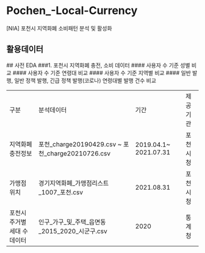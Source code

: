 # Pochen_-Local-Currency
[NIA] 포천시 지역화폐 소비패턴 분석 및 활성화

## 활용데이터
<table>
  <tr>
    <td>구분</td><td>분석데이터</td><td>기간</td><td>제공기관</td>
  <tr>
    <td>지역화폐 충전정보</td><td>포천_charge20190429.csv ~ 포천_charge20210726.csv</td><td>2019.04.1~ 2021.07.31</td><td>포천시청</td>
  <tr>
    <td>가맹점 위치</td><td>경기지역화폐_가맹점리스트_1007_포천.csv</td><td>2021.08.31</td><td>포천시청</td>
  <tr>
    <td>포천시 주거별 세대 수 데이터</td><td>인구_가구_및_주택_읍면동_2015_2020_시군구.csv</td><td>2020</td><td>통계청</td>
  </tr>
## 사전 EDA
    ###1. 포천시 지역화폐 충전, 소비 데이터
      #### 사용자 수 기준 성별 비교
      #### 사용자 수 기준 연령대 비교
      #### 사용자 수 기준 지역별 비교
      #### 일반 발행, 일반 정책 발행, 긴급 정책 발행(코로나) 연령대별 발행 건수 비교
